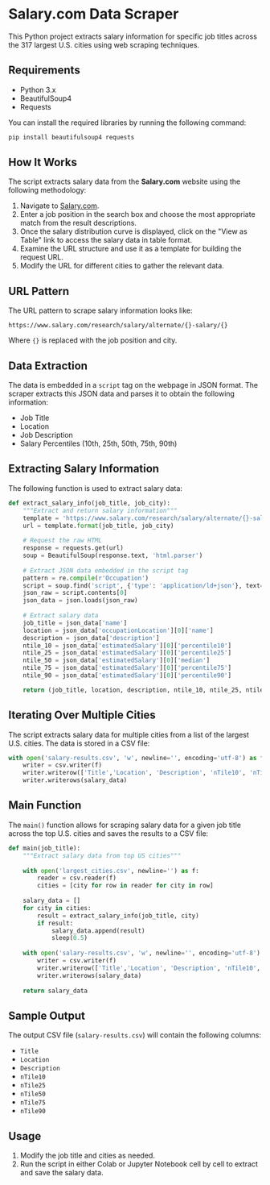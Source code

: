 
# Salary.com Data Scraper

This Python project extracts salary information for specific job titles across the 317 largest U.S. cities using web scraping techniques.

## Requirements

- Python 3.x
- BeautifulSoup4
- Requests

You can install the required libraries by running the following command:

```bash
pip install beautifulsoup4 requests
```

## How It Works

The script extracts salary data from the **Salary.com** website using the following methodology:

1. Navigate to [Salary.com](https://www.salary.com/).
2. Enter a job position in the search box and choose the most appropriate match from the result descriptions.
3. Once the salary distribution curve is displayed, click on the "View as Table" link to access the salary data in table format.
4. Examine the URL structure and use it as a template for building the request URL.
5. Modify the URL for different cities to gather the relevant data.

## URL Pattern

The URL pattern to scrape salary information looks like:

```
https://www.salary.com/research/salary/alternate/{}-salary/{}
```

Where `{}` is replaced with the job position and city.

## Data Extraction

The data is embedded in a `script` tag on the webpage in JSON format. The scraper extracts this JSON data and parses it to obtain the following information:

- Job Title
- Location
- Job Description
- Salary Percentiles (10th, 25th, 50th, 75th, 90th)

## Extracting Salary Information

The following function is used to extract salary data:

```python
def extract_salary_info(job_title, job_city):
    """Extract and return salary information"""
    template = 'https://www.salary.com/research/salary/alternate/{}-salary/{}'
    url = template.format(job_title, job_city)
    
    # Request the raw HTML
    response = requests.get(url)
    soup = BeautifulSoup(response.text, 'html.parser')
    
    # Extract JSON data embedded in the script tag
    pattern = re.compile(r'Occupation')
    script = soup.find('script', {'type': 'application/ld+json'}, text=pattern)
    json_raw = script.contents[0]
    json_data = json.loads(json_raw)
    
    # Extract salary data
    job_title = json_data['name']
    location = json_data['occupationLocation'][0]['name']
    description = json_data['description']
    ntile_10 = json_data['estimatedSalary'][0]['percentile10']
    ntile_25 = json_data['estimatedSalary'][0]['percentile25']
    ntile_50 = json_data['estimatedSalary'][0]['median']
    ntile_75 = json_data['estimatedSalary'][0]['percentile75']
    ntile_90 = json_data['estimatedSalary'][0]['percentile90']

    return (job_title, location, description, ntile_10, ntile_25, ntile_50, ntile_75, ntile_90)
```

## Iterating Over Multiple Cities

The script extracts salary data for multiple cities from a list of the largest U.S. cities. The data is stored in a CSV file:

```python
with open('salary-results.csv', 'w', newline='', encoding='utf-8') as f:
    writer = csv.writer(f)
    writer.writerow(['Title','Location', 'Description', 'nTile10', 'nTile25', 'nTile50', 'nTile75', 'nTile90'])
    writer.writerows(salary_data)
```

## Main Function

The `main()` function allows for scraping salary data for a given job title across the top U.S. cities and saves the results to a CSV file:

```python
def main(job_title):
    """Extract salary data from top US cities"""
    
    with open('largest_cities.csv', newline='') as f:
        reader = csv.reader(f)
        cities = [city for row in reader for city in row]
        
    salary_data = []
    for city in cities:
        result = extract_salary_info(job_title, city)
        if result:
            salary_data.append(result)
            sleep(0.5)
            
    with open('salary-results.csv', 'w', newline='', encoding='utf-8') as f:
        writer = csv.writer(f)
        writer.writerow(['Title','Location', 'Description', 'nTile10', 'nTile25', 'nTile50', 'nTile75', 'nTile90'])
        writer.writerows(salary_data)
        
    return salary_data
```

## Sample Output

The output CSV file (`salary-results.csv`) will contain the following columns:

- `Title`
- `Location`
- `Description`
- `nTile10`
- `nTile25`
- `nTile50`
- `nTile75`
- `nTile90`

## Usage

1. Modify the job title and cities as needed.
2. Run the script in either Colab or Jupyter Notebook cell by cell to extract and save the salary data.

